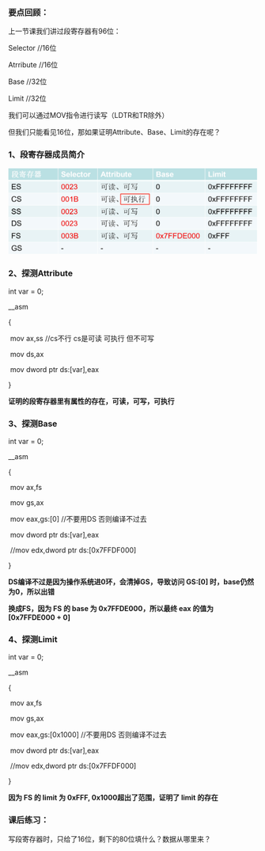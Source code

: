 ### 要点回顾：

上一节课我们讲过段寄存器有96位：

Selector  //16位

Atrribute  //16位

Base	 //32位

Limit	 //32位

我们可以通过MOV指令进行读写（LDTR和TR除外）

但我们只能看见16位，那如果证明Attribute、Base、Limit的存在呢？



### 1、段寄存器成员简介

![](../images/01/微信截图_20240205162508.png)



### 2、探测Attribute

int var = 0;					

__asm					

{					

​	mov ax,ss	//cs不行 cs是可读 可执行 但不可写	

​	mov ds,ax				

​	mov dword ptr ds:[var],eax				

}	

**证明的段寄存器里有属性的存在，可读，可写，可执行**



### 3、探测Base

int var = 0;					

__asm					

{					

​	mov ax,fs				

​	mov gs,ax				

​	mov eax,gs:[0]	//不要用DS 否则编译不过去	


​	mov dword ptr ds:[var],eax	

​	//mov edx,dword ptr ds:[0x7FFDF000]

}	

**DS编译不过是因为操作系统进0环，会清掉GS，导致访问 GS:[0] 时，base仍然为0，所以出错**

**换成FS，因为 FS 的 base 为 0x7FFDE000，所以最终 eax 的值为 [0x7FFDE000 + 0]**



### 4、探测Limit

int var = 0;					

__asm					

{					

​	mov ax,fs				

​	mov gs,ax				

​	mov eax,gs:[0x1000]	//不要用DS 否则编译不过去	


​	mov dword ptr ds:[var],eax	

​	//mov edx,dword ptr ds:[0x7FFDF000]

}	

**因为 FS 的 limit 为 0xFFF, 0x1000超出了范围，证明了 limit 的存在**



### 课后练习：

写段寄存器时，只给了16位，剩下的80位填什么？数据从哪里来？	